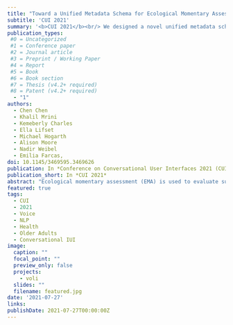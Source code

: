 ```yaml
---
title: "Toward a Unified Metadata Schema for Ecological Momentary Assessment with Voice-First Virtual Assistants"
subtitle: 'CUI 2021'
summary: '<b>CUI 2021</b><br/> We designed a novel unified metadata schema to enable Human-Computer Interaction (HCI), user experience (UX), and behavioral health researchers to rapidly prototype Ecological Momentary Assessment (EMA) data collection applications on different voice-first smart devices with built-in IVAs.'
publication_types:
 #0 = Uncategorized
 #1 = Conference paper
 #2 = Journal article
 #3 = Preprint / Working Paper
 #4 = Report
 #5 = Book
 #6 = Book section
 #7 = Thesis (v4.2+ required)
 #8 = Patent (v4.2+ required)
  - "1"
authors:
  - Chen Chen
  - Khalil Mrini
  - Kemeberly Charles
  - Ella Lifset
  - Michael Hogarth
  - Alison Moore
  - Nadir Weibel
  - Emilia Farcas,
doi: 10.1145/3469595.3469626
publication: In *Conference on Conversational User Interfaces 2021 (CUI 2021)*
publication_short: In *CUI 2021*
abstract: "Ecological momentary assessment (EMA) is used to evaluate subjects’ behaviors and moods in their natural environments, yet collecting real-time and self-report data with EMA is challenging due to user burden. Integrating voice into EMA data collection platforms through today's intelligent virtual assistants (IVAs) is promising due to hands-free and eye-free nature. However, efficiently managing conversations and EMAs is non-trivial and time consuming due to the ambiguity of the voice input. We approach this problem by rethinking the data modeling of EMA questions and what is needed to deploy them on voice-first user interfaces. We propose a unified metadata schema that models EMA questions and the necessary attributes to effectively and efficiently integrate voice as a new EMA modality. Our schema allows user experience researchers to write simple rules that can be rendered at run-time, instead of having to edit the source code. We showcase an example EMA survey implemented with our schema, which can run on multiple voice-only and voice-first devices. We believe that our work will accelerate the iterative prototyping and design process of real-world voice-based EMA data collection platforms."
featured: true
tags:
  - CUI
  - 2021
  - Voice
  - NLP
  - Health
  - Older Adults
  - Conversational IUI
image:
  caption: ""
  focal_point: ""
  preview_only: false
  projects:
    - voli
  slides: ""
  filename: featured.jpg
date: '2021-07-27'
links:
publishDate: 2021-07-27T00:00:00Z
---
```

